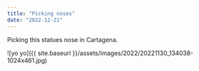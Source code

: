 ```yaml
---
title: "Picking noses"
date: "2022-12-21"
---
```


Picking this statues nose in Cartagena.

![yo yo]({{ site.baseurl }}/assets/images/2022/20221130_134038-1024x461.jpg)
